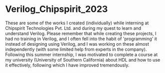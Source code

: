 # Verilog_Chipspirit_2023

These are some of the works I created (individually) while interning at Chipspirit Technologies Pvt. Ltd. and during my quest to learn and understand Verilog.
Please remember that while creating these projects, I had no training in Verilog, and I often fell into the habit of 'programming' it instead of designing using Verilog, and I was working on these almost independently (with some limited help from experts in the company). Following this summer internship, I was motivated to complete a course at my university (University of Southern California) about HDL and how to use it effectively, following which I have improved tremendously.
